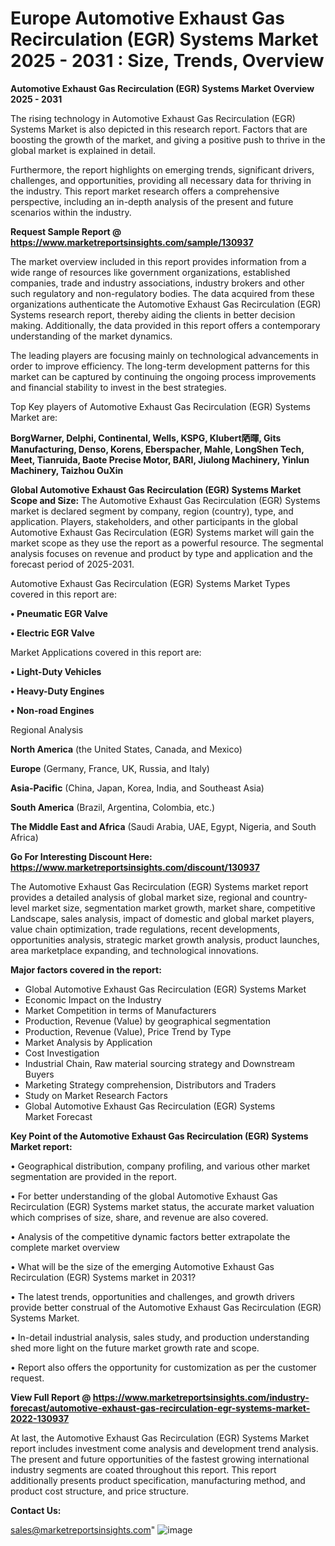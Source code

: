 # Europe Automotive Exhaust Gas Recirculation (EGR) Systems Market 2025 - 2031 : Size, Trends, Overview

<Strong> Automotive Exhaust Gas Recirculation (EGR) Systems Market Overview 2025 - 2031</strong>

The rising technology in Automotive Exhaust Gas Recirculation (EGR) Systems Market is also depicted in this research report. Factors that are boosting the growth of the market, and giving a positive push to thrive in the global market is explained in detail.

Furthermore, the report highlights on emerging trends, significant drivers, challenges, and opportunities, providing all necessary data for thriving in the industry. This report market research offers a comprehensive perspective, including an in-depth analysis of the present and future scenarios within the industry.

<strong>Request Sample Report @ <a href=https://www.marketreportsinsights.com/sample/130937>https://www.marketreportsinsights.com/sample/130937</a></strong>

The market overview included in this report provides information from a wide range of resources like government organizations, established companies, trade and industry associations, industry brokers and other such regulatory and non-regulatory bodies. The data acquired from these organizations authenticate the Automotive Exhaust Gas Recirculation (EGR) Systems research report, thereby aiding the clients in better decision making. Additionally, the data provided in this report offers a contemporary understanding of the market dynamics.

The leading players are focusing mainly on technological advancements in order to improve efficiency. The long-term development patterns for this market can be captured by continuing the ongoing process improvements and financial stability to invest in the best strategies.

Top Key players of Automotive Exhaust Gas Recirculation (EGR) Systems Market are:

<strong>BorgWarner, Delphi, Continental, Wells, KSPG, Klubert䧈暉, Gits Manufacturing, Denso, Korens, Eberspacher, Mahle, LongShen Tech, Meet, Tianruida, Baote Precise Motor, BARI, Jiulong Machinery, Yinlun Machinery, Taizhou OuXin</strong>

<strong><b>Global Automotive Exhaust Gas Recirculation (EGR) Systems Market Scope and Size:</b></strong>
The Automotive Exhaust Gas Recirculation (EGR) Systems market is declared segment by company, region (country), type, and application. Players, stakeholders, and other participants in the global Automotive Exhaust Gas Recirculation (EGR) Systems market will gain the market scope as they use the report as a powerful resource. The segmental analysis focuses on revenue and product by type and application and the forecast period of 2025-2031.

Automotive Exhaust Gas Recirculation (EGR) Systems Market Types covered in this report are:

<strong>• Pneumatic EGR Valve

• Electric EGR Valve</strong>

Market Applications covered in this report are:

<strong>• Light-Duty Vehicles

• Heavy-Duty Engines

• Non-road Engines</strong> 

Regional Analysis

<strong>North America</strong> (the United States, Canada, and Mexico)

<strong>Europe</strong> (Germany, France, UK, Russia, and Italy)

<strong>Asia-Pacific</strong> (China, Japan, Korea, India, and Southeast Asia)

<strong>South America</strong> (Brazil, Argentina, Colombia, etc.)

<strong>The Middle East and Africa</strong> (Saudi Arabia, UAE, Egypt, Nigeria, and South Africa)

<strong>Go For Interesting Discount Here: <a href=https://www.marketreportsinsights.com/discount/130937>https://www.marketreportsinsights.com/discount/130937</a></strong>

The Automotive Exhaust Gas Recirculation (EGR) Systems market report provides a detailed analysis of global market size, regional and country-level market size, segmentation market growth, market share, competitive Landscape, sales analysis, impact of domestic and global market players, value chain optimization, trade regulations, recent developments, opportunities analysis, strategic market growth analysis, product launches, area marketplace expanding, and technological innovations.

<strong><b>Major factors covered in the report:</b></strong>
<ul>
  <li>Global Automotive Exhaust Gas Recirculation (EGR) Systems Market </li>
  <li>Economic Impact on the Industry</li>
  <li>Market Competition in terms of Manufacturers</li>
  <li>Production, Revenue (Value) by geographical segmentation</li>
  <li>Production, Revenue (Value), Price Trend by Type</li>
  <li>Market Analysis by Application</li>
  <li>Cost Investigation</li>
  <li>Industrial Chain, Raw material sourcing strategy and Downstream Buyers</li>
  <li>Marketing Strategy comprehension, Distributors and Traders</li>
  <li>Study on Market Research Factors</li>
  <li>Global Automotive Exhaust Gas Recirculation (EGR) Systems Market Forecast</li>
</ul>

<strong><b>Key Point of the Automotive Exhaust Gas Recirculation (EGR) Systems Market report:</b></strong>

• Geographical distribution, company profiling, and various other market segmentation are provided in the report.

• For better understanding of the global Automotive Exhaust Gas Recirculation (EGR) Systems market status, the accurate market valuation which comprises of size, share, and revenue are also covered.

• Analysis of the competitive dynamic factors better extrapolate the complete market overview

• What will be the size of the emerging Automotive Exhaust Gas Recirculation (EGR) Systems market in 2031?

• The latest trends, opportunities and challenges, and growth drivers provide better construal of the Automotive Exhaust Gas Recirculation (EGR) Systems Market.

• In-detail industrial analysis, sales study, and production understanding shed more light on the future market growth rate and scope.

• Report also offers the opportunity for customization as per the customer request.

<strong><b>View Full Report @ <a href=https://www.marketreportsinsights.com/industry-forecast/automotive-exhaust-gas-recirculation-egr-systems-market-2022-130937>https://www.marketreportsinsights.com/industry-forecast/automotive-exhaust-gas-recirculation-egr-systems-market-2022-130937</a></b></strong>


At last, the Automotive Exhaust Gas Recirculation (EGR) Systems Market report includes investment come analysis and development trend analysis. The present and future opportunities of the fastest growing international industry segments are coated throughout this report. This report additionally presents product specification, manufacturing method, and product cost structure, and price structure.

<strong>Contact Us:</strong>

sales@marketreportsinsights.com"
![image](https://github.com/user-attachments/assets/ea859071-7eb4-44ff-8ae3-f161a30dd87d)
